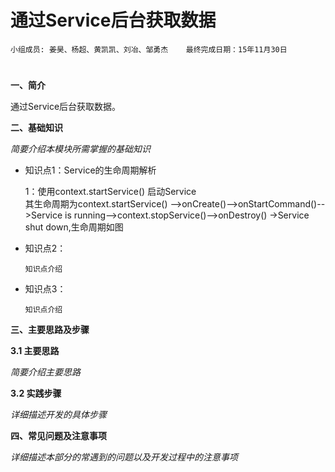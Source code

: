 # 通过Service后台获取数据


    小组成员: 姜昊、杨超、黄凯凯、刘冶、邹勇杰    最终完成日期：15年11月30日
# 

**一、简介**

通过Service后台获取数据。

**二、基础知识**

*简要介绍本模块所需掌握的基础知识*
   
* 知识点1：Service的生命周期解析 

    1：使用context.startService() 启动Service   
    其生命周期为context.startService() -->onCreate()-->onStartCommand()-->Service is running-->context.stopService()-->onDestroy() ->Service shut down,生命周期如图 
* 知识点2：

      知识点介绍


* 知识点3：

      知识点介绍


   

**三、主要思路及步骤**

**3.1 主要思路**

*简要介绍主要思路*

**3.2 实践步骤**

*详细描述开发的具体步骤*

**四、常见问题及注意事项**

*详细描述本部分的常遇到的问题以及开发过程中的注意事项*

